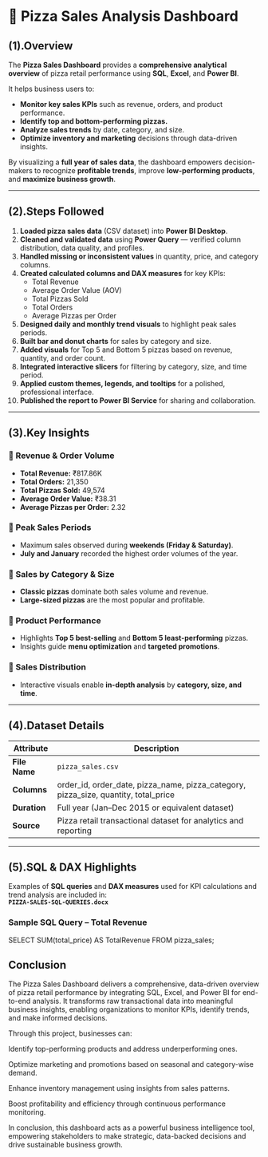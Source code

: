 # 🍕 Pizza Sales Analysis Dashboard

## (1).Overview
The **Pizza Sales Dashboard** provides a **comprehensive analytical overview** of pizza retail performance using **SQL**, **Excel**, and **Power BI**.

It helps business users to:
- **Monitor key sales KPIs** such as revenue, orders, and product performance.  
- **Identify top and bottom-performing pizzas.**  
- **Analyze sales trends** by date, category, and size.  
- **Optimize inventory and marketing** decisions through data-driven insights.  

By visualizing a **full year of sales data**, the dashboard empowers decision-makers to recognize **profitable trends**, improve **low-performing products**, and **maximize business growth**.

---

## (2).Steps Followed

1. **Loaded pizza sales data** (CSV dataset) into **Power BI Desktop**.  
2. **Cleaned and validated data** using **Power Query** — verified column distribution, data quality, and profiles.  
3. **Handled missing or inconsistent values** in quantity, price, and category columns.  
4. **Created calculated columns and DAX measures** for key KPIs:
   - Total Revenue  
   - Average Order Value (AOV)  
   - Total Pizzas Sold  
   - Total Orders  
   - Average Pizzas per Order  
5. **Designed daily and monthly trend visuals** to highlight peak sales periods.  
6. **Built bar and donut charts** for sales by category and size.  
7. **Added visuals** for Top 5 and Bottom 5 pizzas based on revenue, quantity, and order count.  
8. **Integrated interactive slicers** for filtering by category, size, and time period.  
9. **Applied custom themes, legends, and tooltips** for a polished, professional interface.  
10. **Published the report to Power BI Service** for sharing and collaboration.  

---

## (3).Key Insights

### 🔹 Revenue & Order Volume
- **Total Revenue:** ₹817.86K  
- **Total Orders:** 21,350  
- **Total Pizzas Sold:** 49,574  
- **Average Order Value:** ₹38.31  
- **Average Pizzas per Order:** 2.32  

### 🔹 Peak Sales Periods
- Maximum sales observed during **weekends (Friday & Saturday)**.  
- **July and January** recorded the highest order volumes of the year.  

### 🔹 Sales by Category & Size
- **Classic pizzas** dominate both sales volume and revenue.  
- **Large-sized pizzas** are the most popular and profitable.  

### 🔹 Product Performance
- Highlights **Top 5 best-selling** and **Bottom 5 least-performing** pizzas.  
- Insights guide **menu optimization** and **targeted promotions**.  

### 🔹 Sales Distribution
- Interactive visuals enable **in-depth analysis** by **category, size, and time**.  

---

## (4).Dataset Details

| **Attribute** | **Description** |
|----------------|-----------------|
| **File Name** | `pizza_sales.csv` |
| **Columns** | order_id, order_date, pizza_name, pizza_category, pizza_size, quantity, total_price |
| **Duration** | Full year (Jan–Dec 2015 or equivalent dataset) |
| **Source** | Pizza retail transactional dataset for analytics and reporting |

---

## (5).SQL & DAX Highlights

Examples of **SQL queries** and **DAX measures** used for KPI calculations and trend analysis are included in:  
 **`PIZZA-SALES-SQL-QUERIES.docx`**
### Sample SQL Query – Total Revenue

SELECT SUM(total_price) AS TotalRevenue
FROM pizza_sales;


 ## Conclusion

The Pizza Sales Dashboard delivers a comprehensive, data-driven overview of pizza retail performance by integrating SQL, Excel, and Power BI for end-to-end analysis.
It transforms raw transactional data into meaningful business insights, enabling organizations to monitor KPIs, identify trends, and make informed decisions.

Through this project, businesses can:

Identify top-performing products and address underperforming ones.

Optimize marketing and promotions based on seasonal and category-wise demand.

Enhance inventory management using insights from sales patterns.

Boost profitability and efficiency through continuous performance monitoring.

In conclusion, this dashboard acts as a powerful business intelligence tool, empowering stakeholders to make strategic, data-backed decisions and drive sustainable business growth.
















